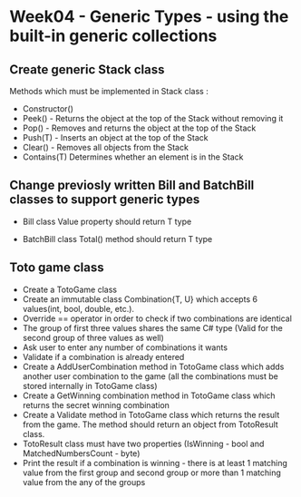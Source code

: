 
# Week04 - Generic Types - using the built-in generic collections

## Create generic Stack class
Methods which must be implemented in Stack<T> class :
* Constructor()
* Peek() - Returns the object at the top of the Stack<T> without removing it
* Pop()	- Removes and returns the object at the top of the Stack<T>
* Push(T) - Inserts an object at the top of the Stack<T>
* Clear()	- Removes all objects from the Stack<T>
* Contains(T) Determines whether an element is in the Stack<T>


## Change previosly written Bill and BatchBill classes to support generic types

* Bill<T> class Value property should return T type

* BatchBill<T> class Total() method should return T type

## Toto game class

* Create a TotoGame class
* Create an immutable class Combination{T, U} which accepts 6 values(int, bool, double, etc.).
* Override == operator in order to check if two combinations are identical
* The group of first three values shares the same C# type (Valid for the second group of three values as well)
* Ask user to enter any number of combinations it wants
* Validate if a combination is already entered
* Create a AddUserCombination method in TotoGame class which adds another user combination to the game (all the combinations must be stored internally in TotoGame class) 
* Create a GetWinning combination method in TotoGame class which returns the secret winning combination
* Create a Validate method in TotoGame class which returns the result from the game. The method should return an object from TotoResult class. 
* TotoResult class must have two properties (IsWinning - bool and MatchedNumbersCount - byte)
* Print the result if a combination is winning - there is at least 1 matching value from the first group and second group or more than 1 matching value from the any of the groups


